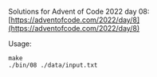 Solutions for Advent of Code 2022 day 08:  
[https://adventofcode.com/2022/day/8](https://adventofcode.com/2022/day/8)

Usage:
```
make
./bin/08 ./data/input.txt
```
